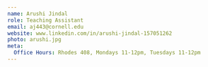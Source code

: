 ```yaml
---
name: Arushi Jindal
role: Teaching Assistant
email: aj443@cornell.edu
website: www.linkedin.com/in/arushi-jindal-157051262
photo: arushi.jpg
meta:
  Office Hours: Rhodes 408, Mondays 11-12pm, Tuesdays 11-12pm
---
```

